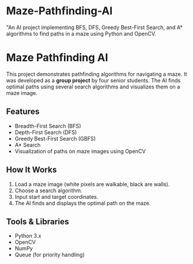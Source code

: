 # Maze-Pathfinding-AI
"An AI project implementing BFS, DFS, Greedy Best-First Search, and A* algorithms to find paths in a maze using Python and OpenCV.

# Maze Pathfinding AI

This project demonstrates pathfinding algorithms for navigating a maze. It was developed as a **group project** by four senior students. The AI finds optimal paths using several search algorithms and visualizes them on a maze image.

## Features
- Breadth-First Search (BFS)
- Depth-First Search (DFS)
- Greedy Best-First Search (GBFS)
- A* Search
- Visualization of paths on maze images using OpenCV

## How It Works
1. Load a maze image (white pixels are walkable, black are walls).
2. Choose a search algorithm.
3. Input start and target coordinates.
4. The AI finds and displays the optimal path on the maze.

## Tools & Libraries
- Python 3.x
- OpenCV
- NumPy
- Queue (for priority handling)
